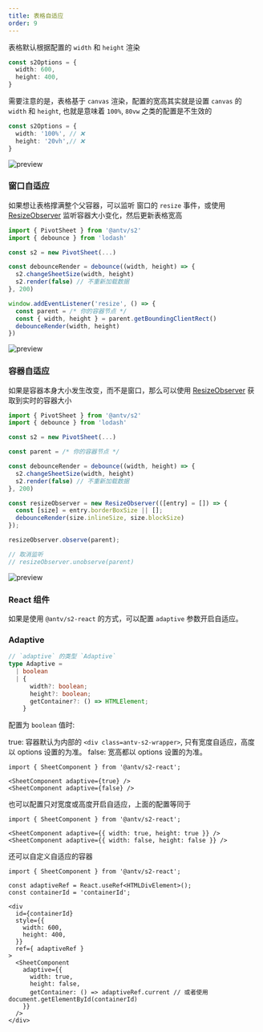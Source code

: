 ```yaml
---
title: 表格自适应
order: 9
---
```


表格默认根据配置的 `width` 和 `height` 渲染

```ts
const s2Options = {
  width: 600,
  height: 400,
}
```

需要注意的是，表格基于 `canvas` 渲染，配置的宽高其实就是设置 `canvas` 的 `width` 和 `height`, 也就是意味着 `100%`, `80vw` 之类的配置是不生效的

```ts
const s2Options = {
  width: '100%', // ❌
  height: '20vh',// ❌
}
```

![preview](https://gw.alipayobjects.com/zos/antfincdn/WmM9%24SLfu/2396a53f-8946-497a-9e68-fd89f01077ff.png)

### 窗口自适应

如果想让表格撑满整个父容器，可以监听 窗口的 `resize` 事件，或使用 [ResizeObserver](https://developer.mozilla.org/zh-CN/docs/Web/API/ResizeObserver) 监听容器大小变化，然后更新表格宽高

```ts
import { PivotSheet } from '@antv/s2'
import { debounce } from 'lodash'

const s2 = new PivotSheet(...)

const debounceRender = debounce((width, height) => {
  s2.changeSheetSize(width, height)
  s2.render(false) // 不重新加载数据
}, 200)

window.addEventListener('resize', () => {
  const parent = /* 你的容器节点 */
  const { width, height } = parent.getBoundingClientRect()
  debounceRender(width, height)
})
```

![preview](https://gw.alipayobjects.com/zos/antfincdn/8kmgXX%267U/Kapture%2525202021-11-23%252520at%25252017.59.16.gif)

### 容器自适应

如果是容器本身大小发生改变，而不是窗口，那么可以使用 [ResizeObserver](https://developer.mozilla.org/zh-CN/docs/Web/API/ResizeObserver) 获取到实时的容器大小

```ts
import { PivotSheet } from '@antv/s2'
import { debounce } from 'lodash'

const s2 = new PivotSheet(...)

const parent = /* 你的容器节点 */

const debounceRender = debounce((width, height) => {
  s2.changeSheetSize(width, height)
  s2.render(false) // 不重新加载数据
}, 200)

const resizeObserver = new ResizeObserver(([entry] = []) => {
  const [size] = entry.borderBoxSize || [];
  debounceRender(size.inlineSize, size.blockSize)
});

resizeObserver.observe(parent);

// 取消监听
// resizeObserver.unobserve(parent)
```

![preview](https://gw.alipayobjects.com/zos/antfincdn/IFNNjZ862/Kapture%2525202021-11-23%252520at%25252019.07.37.gif)

### React 组件

如果是使用 `@antv/s2-react` 的方式，可以配置 `adaptive` 参数开启自适应。

### Adaptive

```ts
// `adaptive` 的类型 `Adaptive`
type Adaptive =
  | boolean
  | {
      width?: boolean;
      height?: boolean;
      getContainer?: () => HTMLElement;
    }
```

配置为 `boolean` 值时:

true: 容器默认为内部的 `<div class=antv-s2-wrapper>`, 只有宽度自适应，高度以 options 设置的为准。
false: 宽高都以 options 设置的为准。

```tsx
import { SheetComponent } from '@antv/s2-react';

<SheetComponent adaptive={true} />
<SheetComponent adaptive={false} />
```

也可以配置只对宽度或高度开启自适应，上面的配置等同于

```tsx
import { SheetComponent } from '@antv/s2-react';

<SheetComponent adaptive={{ width: true, height: true }} />
<SheetComponent adaptive={{ width: false, height: false }} />
```

还可以自定义自适应的容器

```tsx
import { SheetComponent } from '@antv/s2-react';

const adaptiveRef = React.useRef<HTMLDivElement>();
const containerId = 'containerId';

<div
  id={containerId}
  style={{
    width: 600,
    height: 400,
  }}
  ref={ adaptiveRef }
>
  <SheetComponent
    adaptive={{
      width: true,
      height: false,
      getContainer: () => adaptiveRef.current // 或者使用 document.getElementById(containerId)
    }}
  />
</div>
```
